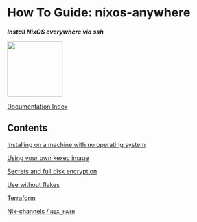 # How To Guide: nixos-anywhere

**_Install NixOS everywhere via ssh_**

<img title="" src="https://raw.githubusercontent.com/numtide/nixos-anywhere/main/docs/logo.png" alt="" width="129">

[Documentation Index](./INDEX.md)

## Contents

[Installing on a machine with no operating system](./no-os.md)

[Using your own kexec image](./custom-kexec.md)

[Secrets and full disk encryption](./secrets.md)

[Use without flakes](./use-without-flakes.md)

[Terraform](./terraform.md)

[Nix-channels / `NIX_PATH`](./nix-path.md)
